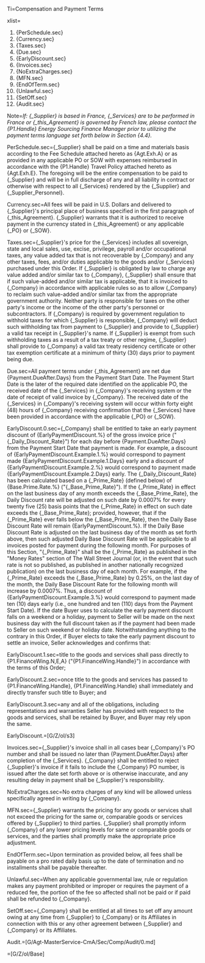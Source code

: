 Ti=Compensation and Payment Terms

xlist=<ol><li>{PerSchedule.sec}</li><li>{Currency.sec}</li><li>{Taxes.sec}</li><li>{Due.sec}</li><li>{EarlyDiscount.sec}</li><li>{Invoices.sec}</li><li>{NoExtraCharges.sec}</li><li>{MFN.sec}</li><li>{EndOfTerm.sec}</li><li>{Unlawful.sec}</li><li>{SetOff.sec}</li><li>{Audit.sec}</li></ol>

Note=<i>If: {_Supplier} is based in France, {_Services} are to be performed in France or {_this_Agreement} is governed by French law, please contact the {P1.Handle} Energy Sourcing Finance Manager prior to utilizing the payment terms language set forth below in Section {4.4}.</i>

PerSchedule.sec={_Supplier} shall be paid on a time and materials basis according to the Fee Schedule attached hereto as {Agt.Exh.A} or as provided in any applicable PO or SOW with expenses reimbursed in accordance with the {P1.Handle} Travel Policy attached hereto as {Agt.Exh.E}. The foregoing will be the entire compensation to be paid to {_Supplier} and will be in full discharge of any and all liability in contract or otherwise with respect to all {_Services} rendered by the {_Supplier} and {_Supplier_Personnel}.

Currency.sec=All fees will be paid in U.S. Dollars and delivered to {_Supplier}'s principal place of business specified in the first paragraph of {_this_Agreement}.  {_Supplier} warrants that it is authorized to receive payment in the currency stated in {_this_Agreement} or any applicable {_PO} or {_SOW}.

Taxes.sec={_Supplier}'s price for the {_Services} includes all sovereign, state and local sales, use, excise, privilege, payroll and/or occupational taxes, any value added tax that is not recoverable by {_Company} and any other taxes, fees, and/or duties applicable to the goods and/or {_Services} purchased under this Order. If {_Supplier} is obligated by law to charge any value added and/or similar tax to {_Company}, {_Supplier} shall ensure that if such value-added and/or similar tax is applicable, that it is invoiced to {_Company} in accordance with applicable rules so as to allow {_Company} to reclaim such value-added and/or similar tax from the appropriate government authority. Neither party is responsible for taxes on the other party's income or the income of the other party's personnel or subcontractors. If {_Company} is required by government regulation to withhold taxes for which {_Supplier} is responsible, {_Company} will deduct such withholding tax from payment to {_Supplier} and provide to {_Supplier} a valid tax receipt in {_Supplier}'s name. If {_Supplier} is exempt from such withholding taxes as a result of a tax treaty or other regime, {_Supplier} shall provide to {_Company} a valid tax treaty residency certificate or other tax exemption certificate at a minimum of thirty (30) days prior to payment being due.

Due.sec=All payment terms under {_this_Agreement} are net due {Payment.DueAfter.Days} from the Payment Start Date. The Payment Start Date is the later of the required date identified on the applicable PO, the received date of the {_Services} in {_Company}'s receiving system or the date of receipt of valid invoice by {_Company}. The received date of the {_Services} in {_Company}'s receiving system will occur within forty eight (48) hours of {_Company} receiving confirmation that the {_Services} have been provided in accordance with the applicable {_PO} or {_SOW}.

EarlyDiscount.0.sec={_Company} shall be entitled to take an early payment discount of {EarlyPaymentDiscount.%} of the gross invoice price ("{_Daily_Discount_Rate}") for each day before {Payment.DueAfter.Days} from the Payment Start Date that payment is made. For example, a discount of {EarlyPaymentDiscount.Example.1.%} would correspond to payment made {EarlyPaymentDiscount.Example.1.Days} early and a discount of {EarlyPaymentDiscount.Example.2.%} would correspond to payment made {EarlyPaymentDiscount.Example.2.Days} early. The {_Daily_Discount_Rate} has been calculated based on a {_Prime_Rate} (defined below) of {Base.Prime.Rate.%} ("{_Base_Prime_Rate}"). If the {_Prime_Rate} in effect on the last business day of any month exceeds the {_Base_Prime_Rate}, the Daily Discount rate will be adjusted on such date by 0.0007% for every twenty five (25) basis points that the {_Prime_Rate} in effect on such date exceeds the {_Base_Prime_Rate}; provided, however, that if the {_Prime_Rate} ever falls below the {_Base_Prime_Rate}, then the Daily Base Discount Rate will remain {EarlyPaymentDiscount.%}. If the Daily Base Discount Rate is adjusted on the last business day of the month as set forth above, then such adjusted Daily Base Discount Rate will be applicable to all invoices posted for payment during the following month. For purposes of this Section, "{_Prime_Rate}" shall be the {_Prime_Rate} as published in the "Money Rates" section of The Wall Street Journal (or, in the event that such rate is not so published, as published in another nationally recognized publication) on the last business day of each month. For example, if the {_Prime_Rate} exceeds the {_Base_Prime_Rate} by 0.25%, on the last day of the month, the Daily Base Discount Rate for the following month will increase by 0.0007%. Thus, a discount of {EarlyPaymentDiscount.Example.3.%} would correspond to payment made ten (10) days early (i.e., one hundred and ten (110) days from the Payment Start Date). If the date Buyer uses to calculate the early payment discount falls on a weekend or a holiday, payment to Seller will be made on the next business day with the full discount taken as if the payment had been made to Seller on such weekend or holiday date. Notwithstanding anything to the contrary in this Order, if Buyer elects to take the early payment discount to settle an invoice, Seller acknowledges and confirms that:

EarlyDiscount.1.sec=title to the goods and services shall pass directly to {P1.FinanceWing.N,E,A} ("{P1.FinanceWing.Handle}") in accordance with the terms of this Order;

EarlyDiscount.2.sec=once title to the goods and services has passed to {P1.FinanceWing.Handle}, {P1.FinanceWing.Handle} shall immediately and directly transfer such title to Buyer; and

EarlyDiscount.3.sec=any and all of the obligations, including representations and warranties Seller has provided with respect to the goods and services, shall be retained by Buyer, and Buyer may rely upon the same.

EarlyDiscount.=[G/Z/ol/s3]

Invoices.sec={_Supplier}'s invoice shall in all cases bear {_Company}'s PO number and shall be issued no later than {Payment.DueAfter.Days} after completion of the {_Services}. {_Company} shall be entitled to reject {_Supplier}'s invoice if it fails to include the {_Company} PO number, is issued after the date set forth above or is otherwise inaccurate, and any resulting delay in payment shall be {_Supplier}'s responsibility.

NoExtraCharges.sec=No extra charges of any kind will be allowed unless specifically agreed in writing by {_Company}.

MFN.sec={_Supplier} warrants the pricing for any goods or services shall not exceed the pricing for the same or, comparable goods or services offered by {_Supplier} to third parties. {_Supplier} shall promptly inform {_Company} of any lower pricing levels for same or comparable goods or services, and the parties shall promptly make the appropriate price adjustment.

EndOfTerm.sec=Upon termination as provided below, all fees shall be payable on a pro rated daily basis up to the date of termination and no installments shall be payable thereafter.

Unlawful.sec=When any applicable governmental law, rule or regulation makes any payment prohibited or improper or requires the payment of a reduced fee, the portion of the fee so affected shall not be paid or if paid shall be refunded to {_Company}.

SetOff.sec={_Company} shall be entitled at all times to set off any amount owing at any time from {_Supplier} to {_Company} or its Affiliates in connection with this or any other agreement between {_Supplier} and {_Company} or its Affiliates.

Audit.=[G/Agt-MasterService-CmA/Sec/Comp/Audit/0.md]

=[G/Z/ol/Base]
